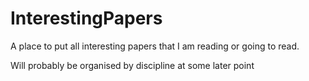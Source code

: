 # InterestingPapers 

A place to put all interesting papers that I am reading or going to read.

Will probably be organised by discipline at some later point 
